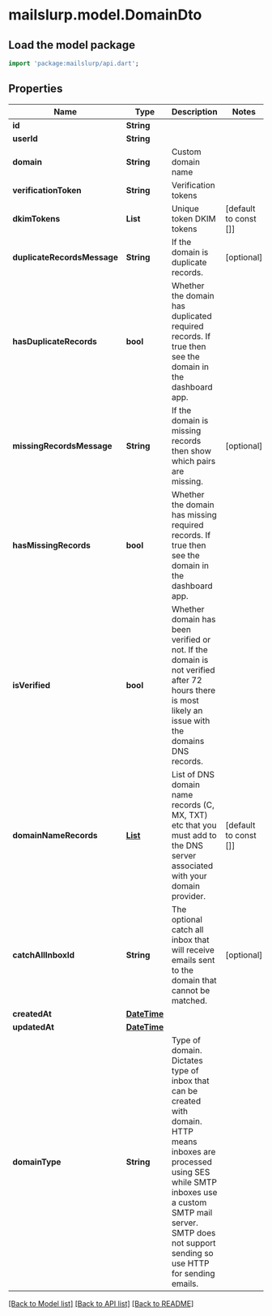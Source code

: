 # mailslurp.model.DomainDto

## Load the model package
```dart
import 'package:mailslurp/api.dart';
```

## Properties
Name | Type | Description | Notes
------------ | ------------- | ------------- | -------------
**id** | **String** |  | 
**userId** | **String** |  | 
**domain** | **String** | Custom domain name | 
**verificationToken** | **String** | Verification tokens | 
**dkimTokens** | **List<String>** | Unique token DKIM tokens | [default to const []]
**duplicateRecordsMessage** | **String** | If the domain is duplicate records. | [optional] 
**hasDuplicateRecords** | **bool** | Whether the domain has duplicated required records. If true then see the domain in the dashboard app. | 
**missingRecordsMessage** | **String** | If the domain is missing records then show which pairs are missing. | [optional] 
**hasMissingRecords** | **bool** | Whether the domain has missing required records. If true then see the domain in the dashboard app. | 
**isVerified** | **bool** | Whether domain has been verified or not. If the domain is not verified after 72 hours there is most likely an issue with the domains DNS records. | 
**domainNameRecords** | [**List<DomainNameRecord>**](DomainNameRecord) | List of DNS domain name records (C, MX, TXT) etc that you must add to the DNS server associated with your domain provider. | [default to const []]
**catchAllInboxId** | **String** | The optional catch all inbox that will receive emails sent to the domain that cannot be matched. | [optional] 
**createdAt** | [**DateTime**](DateTime) |  | 
**updatedAt** | [**DateTime**](DateTime) |  | 
**domainType** | **String** | Type of domain. Dictates type of inbox that can be created with domain. HTTP means inboxes are processed using SES while SMTP inboxes use a custom SMTP mail server. SMTP does not support sending so use HTTP for sending emails. | 

[[Back to Model list]](../README#documentation-for-models) [[Back to API list]](../README#documentation-for-api-endpoints) [[Back to README]](../README)


